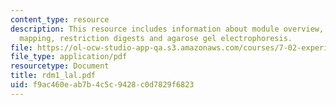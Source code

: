 ```yaml
---
content_type: resource
description: This resource includes information about module overview, restriction
  mapping, restriction digests and agarose gel electrophoresis.
file: https://ol-ocw-studio-app-qa.s3.amazonaws.com/courses/7-02-experimental-biology-communication-spring-2005/f9ac460eab7b4c5c9428c0d7829f6823_rdm1_lal.pdf
file_type: application/pdf
resourcetype: Document
title: rdm1_lal.pdf
uid: f9ac460e-ab7b-4c5c-9428-c0d7829f6823
---
```

